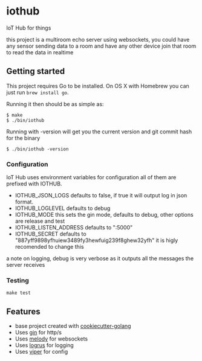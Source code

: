 # iothub

IoT Hub for things


this project is a multiroom echo server using websockets, you could have 
any sensor sending data to a room and have any other device join that room to read
the data in realtime

## Getting started

This project requires Go to be installed. On OS X with Homebrew you can just run `brew install go`.

Running it then should be as simple as:

```console
$ make
$ ./bin/iothub
```

Running with -version will get you the current version and git commit hash for the binary

```console
$ ./bin/iothub -version
```

### Configuration

IoT Hub uses environment variables for configuration all of them are prefixed with IOTHUB.

- IOTHUB_JSON_LOGS defaults to false, if true it will output log in json format.
- IOTHUB_LOGLEVEL defaults to debug
- IOTHUB_MODE this sets the gin mode, defaults to debug, other options are release and test
- IOTHUB_LISTEN_ADDRESS defaults to ":5000"
- IOTHUB_SECRET defaults to "887yff9898yfhuiew3489fy3hewfuig239f8ghew32yfh" it is higly recomended to change this

a note on logging, debug is very verbose as it outputs all the messages the server receives

### Testing

``make test``

## Features

- base project created with [cookiecutter-golang](https://github.com/lacion/cookiecutter-golang)
- Uses [gin](https://github.com/gin-gonic/gin) for http/s
- Uses [melody](github.com/olahol/melody) for websockets
- Uses [logrus](https://github.com/Sirupsen/logrus) for logging
- Uses [viper](https://github.com/spf13/viper) for config